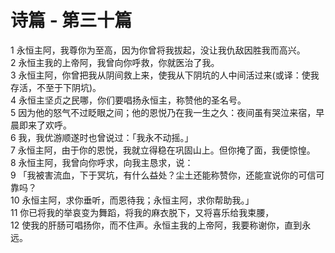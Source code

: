 # 诗篇 - 第三十篇
  
 1 永恒主阿，我尊你为至高，因为你曾将我拔起，没让我仇敌因胜我而高兴。  
 2 永恒主我的上帝阿，我曾向你呼救，你就医治了我。  
 3 永恒主阿，你曾把我从阴间救上来，使我从下阴坑的人中间活过来(或译：使我存活，不至于下阴坑)。  
 4 永恒主坚贞之民哪，你们要唱扬永恒主，称赞他的圣名号。  
 5 因为他的怒气不过眨眼之间；他的恩悦乃在我一生之久：夜间虽有哭泣来宿，早晨即来了欢呼。  
 6 我，我优游顺遂时也曾说过：「我永不动摇。」  
 7 永恒主阿，由于你的恩悦，我就立得稳在巩固山上。但你掩了面，我便惊惶。  
 8 永恒主阿，我曾向你呼求，向我主恳求，说：  
 9 「我被害流血，下于冥坑，有什么益处？尘土还能称赞你，还能宣说你的可信可靠吗？  
 10 永恒主阿，求你垂听，而恩待我；永恒主阿，求你帮助我。」  
 11 你已将我的举哀变为舞蹈，将我的麻衣脱下，又将喜乐给我束腰，  
 12 使我的肝肠可唱扬你，而不住声。永恒主我的上帝阿，我要称谢你，直到永远。